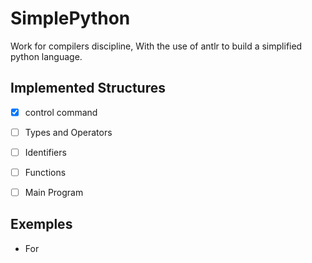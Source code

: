 # SimplePython
Work for compilers discipline, With the use of antlr to build a simplified python language.

## Implemented Structures
- [x] control command
- [ ] Types and Operators
- [ ] Identifiers
- [ ] Functions
- [ ] Main Program


## Exemples

* For 
```

```
